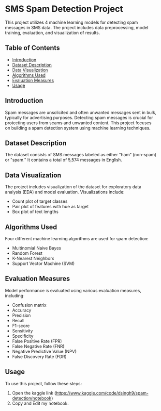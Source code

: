 # SMS Spam Detection Project

This project utilizes 4 machine learning models for detecting spam messages in SMS data. The project includes data preprocessing, model training, evaluation, and visualization of results.

## Table of Contents

- [Introduction](#introduction)
- [Dataset Description](#dataset-description)
- [Data Visualization](#data-visualization)
- [Algorithms Used](#algorithms-used)
- [Evaluation Measures](#evaluation-measures)
- [Usage](#usage)

## Introduction

Spam messages are unsolicited and often unwanted messages sent in bulk, typically for advertising purposes. Detecting spam messages is crucial for protecting users from scams and unwanted content. This project focuses on building a spam detection system using machine learning techniques.

## Dataset Description

The dataset consists of SMS messages labeled as either "ham" (non-spam) or "spam." It contains a total of 5,574 messages in English.

## Data Visualization

The project includes visualization of the dataset for exploratory data analysis (EDA) and model evaluation. Visualizations include:
- Count plot of target classes
- Pair plot of features with hue as target
- Box plot of text lengths

## Algorithms Used

Four different machine learning algorithms are used for spam detection:
- Multinomial Naive Bayes
- Random Forest
- K-Nearest Neighbors
- Support Vector Machine (SVM)

## Evaluation Measures

Model performance is evaluated using various evaluation measures, including:
- Confusion matrix
- Accuracy
- Precision
- Recall
- F1-score
- Sensitivity
- Specificity
- False Positive Rate (FPR)
- False Negative Rate (FNR)
- Negative Predictive Value (NPV)
- False Discovery Rate (FDR)

## Usage

To use this project, follow these steps:
1. Open the kaggle link (https://www.kaggle.com/code/dsingh9/spam-detection/notebook)
2. Copy and Edit my notebook.

